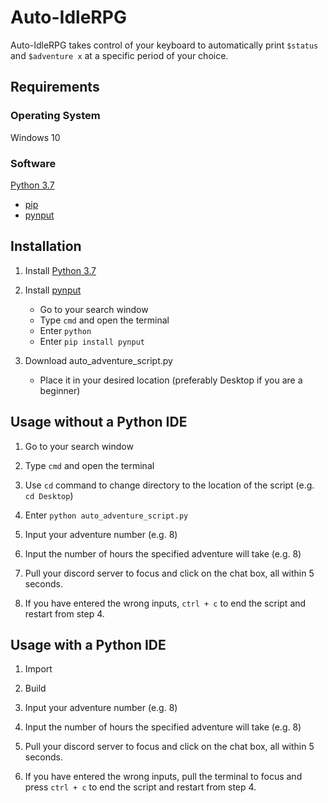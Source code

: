 # Auto-IdleRPG
Auto-IdleRPG takes control of your keyboard to automatically print `$status` and `$adventure x` at a specific period of your choice.

## Requirements
### Operating System
Windows 10

### Software 
[Python 3.7](https://www.python.org/ftp/python/3.7.7/python-3.7.7-amd64.exe)
- [pip](https://pypi.org/project/pip/)
- [pynput](https://pypi.org/project/pynput/)
  
## Installation
1. Install [Python 3.7](https://www.python.org/ftp/python/3.7.7/python-3.7.7-amd64.exe)

2. Install [pynput](https://pypi.org/project/pynput/)
   - Go to your search window
   - Type `cmd` and open the terminal
   - Enter `python`
   - Enter `pip install pynput`
   
3. Download auto_adventure_script.py
   - Place it in your desired location (preferably Desktop if you are a beginner)
   
## Usage without a Python IDE
1. Go to your search window

2. Type `cmd` and open the terminal

3. Use `cd` command to change directory to the location of the script (e.g. `cd Desktop`)

4. Enter `python auto_adventure_script.py`

5. Input your adventure number (e.g. 8)

6. Input the number of hours the specified adventure will take (e.g. 8)

7. Pull your discord server to focus and click on the chat box, all within 5 seconds.

8. If you have entered the wrong inputs, `ctrl + c` to end the script and restart from step 4.

## Usage with a Python IDE
1. Import

2. Build

3. Input your adventure number (e.g. 8)

4. Input the number of hours the specified adventure will take (e.g. 8)

5. Pull your discord server to focus and click on the chat box, all within 5 seconds.

6. If you have entered the wrong inputs, pull the terminal to focus and press `ctrl + c` to end the script and restart from step 4.
